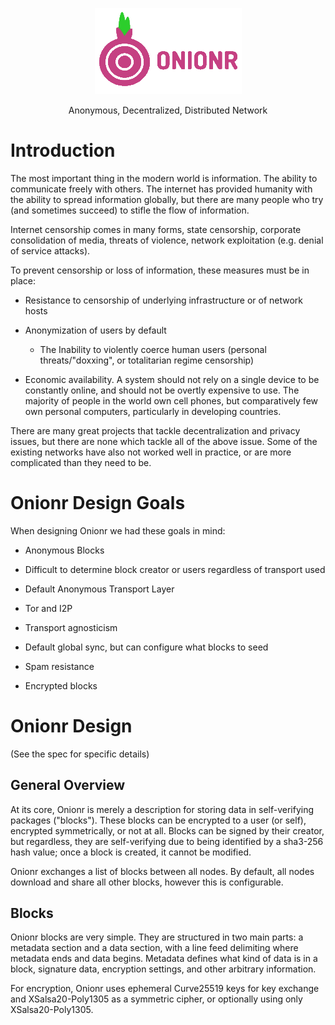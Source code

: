 <p align="center">
 <img src="onionr-logo.png" alt="<h1>Onionr</h1>">
</p>
<p align="center">Anonymous, Decentralized, Distributed Network</p>

# Introduction

The most important thing in the modern world is information. The ability to communicate freely with others. The internet has provided humanity with the ability to spread information globally, but there are many people who try (and sometimes succeed) to stifle the flow of information.

Internet censorship comes in many forms, state censorship, corporate consolidation of media, threats of violence, network exploitation (e.g. denial of service attacks).

To prevent censorship or loss of information, these measures must be in place:

* Resistance to censorship of underlying infrastructure or of network hosts

* Anonymization of users by default
   * The Inability to violently coerce human users (personal threats/"doxxing", or totalitarian regime censorship)

* Economic availability. A system should not rely on a single device to be constantly online, and should not be overtly expensive to use. The majority of people in the world own cell phones, but comparatively few own personal computers, particularly in developing countries.

There are many great projects that tackle decentralization and privacy issues, but there are none which tackle all of the above issue. Some of the existing networks have also not worked well in practice, or are more complicated than they need to be.

# Onionr Design Goals

When designing Onionr we had these goals in mind:

* Anonymous Blocks

 * Difficult to determine block creator or users regardless of transport used
* Default Anonymous Transport Layer
 * Tor and I2P
* Transport agnosticism
* Default global sync, but can configure what blocks to seed
* Spam resistance
* Encrypted blocks

# Onionr Design

(See the spec for specific details)

## General Overview

At its core, Onionr is merely a description for storing data in self-verifying packages ("blocks"). These blocks can be encrypted to a user (or self), encrypted symmetrically, or not at all. Blocks can be signed by their creator, but regardless, they are self-verifying due to being identified by a sha3-256 hash value; once a block is created, it cannot be modified.

Onionr exchanges a list of blocks between all nodes. By default, all nodes download and share all other blocks, however this is configurable.

## Blocks

Onionr blocks are very simple. They are structured in two main parts: a metadata section and a data section, with a line feed delimiting where metadata ends and data begins. Metadata defines what kind of data is in a block, signature data, encryption settings, and other arbitrary information.

For encryption, Onionr uses ephemeral Curve25519 keys for key exchange and XSalsa20-Poly1305 as a symmetric cipher, or optionally using only XSalsa20-Poly1305.


